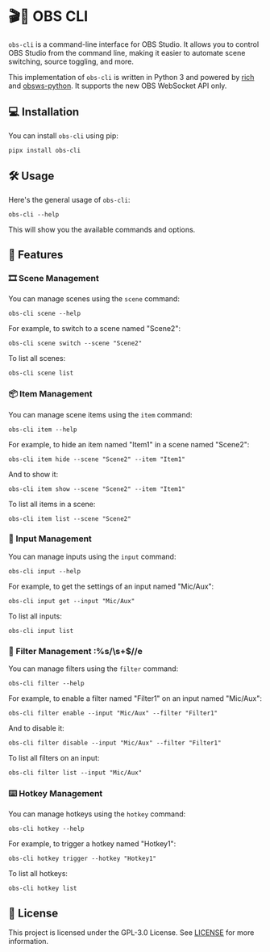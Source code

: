 # 🎬🎥 OBS CLI

`obs-cli` is a command-line interface for OBS Studio. It allows you to control OBS Studio from the command line, making it easier to automate scene switching, source toggling, and more.

This implementation of `obs-cli` is written in Python 3 and powered by [rich](https://github.com/Textualize/rich) and [obsws-python](https://pypi.org/project/obsws-python/). It supports the new OBS WebSocket API only.

## 💻 Installation

You can install `obs-cli` using pip:

```shell
pipx install obs-cli
```

## 🛠️ Usage

Here's the general usage of `obs-cli`:

```shell
obs-cli --help
```

This will show you the available commands and options.

## 🌟 Features

### 🎞️ Scene Management

You can manage scenes using the `scene` command:

```shell
obs-cli scene --help
```

For example, to switch to a scene named "Scene2":

```shell
obs-cli scene switch --scene "Scene2"
```

To list all scenes:

```shell
obs-cli scene list
```

### 📦 Item Management

You can manage scene items using the `item` command:

```shell
obs-cli item --help
```

For example, to hide an item named "Item1" in a scene named "Scene2":

```shell
obs-cli item hide --scene "Scene2" --item "Item1"
```

And to show it:

```shell
obs-cli item show --scene "Scene2" --item "Item1"
```

To list all items in a scene:

```shell
obs-cli item list --scene "Scene2"
```

### 🎤 Input Management

You can manage inputs using the `input` command:

```shell
obs-cli input --help
```

For example, to get the settings of an input named "Mic/Aux":

```shell
obs-cli input get --input "Mic/Aux"
```

To list all inputs:

```shell
obs-cli input list
```

### 🎨 Filter Management :%s/\s\+$//e

You can manage filters using the `filter` command:

```shell
obs-cli filter --help
```

For example, to enable a filter named "Filter1" on an input named "Mic/Aux":

```shell
obs-cli filter enable --input "Mic/Aux" --filter "Filter1"
```

And to disable it:

```shell
obs-cli filter disable --input "Mic/Aux" --filter "Filter1"
```

To list all filters on an input:

```shell
obs-cli filter list --input "Mic/Aux"
```

### ⌨️ Hotkey Management

You can manage hotkeys using the `hotkey` command:

```shell
obs-cli hotkey --help
```

For example, to trigger a hotkey named "Hotkey1":

```shell
obs-cli hotkey trigger --hotkey "Hotkey1"
```

To list all hotkeys:

```shell
obs-cli hotkey list
```

## 📄 License

This project is licensed under the GPL-3.0 License. See [LICENSE](LICENSE) for more information.

